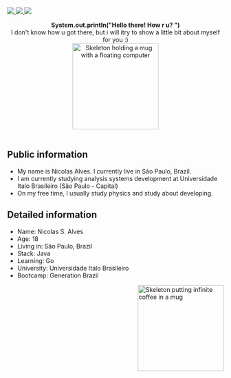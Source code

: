 <div>
    <a target='_blank' href="https://twitch.tv/Gloowerzin">
        <img src="https://img.shields.io/badge/Twitch-9146FF?style=for-the-badge&logo=twitch&logoColor=white">
    </a>
    <a target='_blank' href="https://instagram.com/n.alveesz">
        <img src="https://img.shields.io/badge/Instagram-E4405F?style=for-the-badge&logo=instagram&logoColor=white">
    </a>
    <a target='_blank' href="https://www.linkedin.com/in/nicolas-alves-a19650214/">
        <img src="https://img.shields.io/badge/LinkedIn-0077B5?style=for-the-badge&logo=linkedin&logoColor=white">
    </a>
</div>
<p align="center">
    <b> System.out.println("Hello there! How r u? ") </b> <br/>
    I don't know how u got there, but i will itry to show a little bit about myself for you :) <br/>
    <img alt="Skeleton holding a mug with a floating computer" src="https://64.media.tumblr.com/58d8a7c0e3c64f7e4505cdb4091eb159/tumblr_ozrtbsdD871w4zyh1o5_500.gifv" width="200" > <br/>
    <br/>
  </p>
  
## Public information
<ul>
<li>My name is Nicolas Alves. I currently live in São Paulo, Brazil.</li>
<li>I am currently studying analysis systems development at Universidade Italo Brasileiro (São Paulo - Capital)</li>
<li>On my free time, I usually study physics and study about developing.</li>
</ul>

## Detailed information
<ul>
<li>Name: Nicolas S. Alves</li>
<li>Age: 18</li>
<li>Living in: São Paulo, Brazil</li>
<li>Stack: Java</li>
<li>Learning: Go</li>
<li>University: Universidade Italo Brasileiro</li>
<li>Bootcamp: Generation Brazil</li>
</ul>

<img alt="Skeleton putting infinite coffee in a mug" align="right" src="https://64.media.tumblr.com/250faa2de4c15934d02d064d85cd9e41/tumblr_neyqoyrM051qza1qzo1_500.gifv" width="200" >

